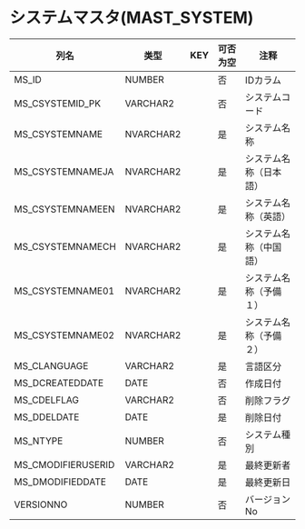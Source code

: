 # システムマスタ(MAST_SYSTEM)
| 列名   | 类型   | KEY  | 可否为空 | 注释   |
| ---- | ---- | ---- | ---- | ---- |
|MS_ID|NUMBER||否|IDカラム|
|MS_CSYSTEMID_PK|VARCHAR2||否|システムコード|
|MS_CSYSTEMNAME|NVARCHAR2||是|システム名称|
|MS_CSYSTEMNAMEJA|NVARCHAR2||是|システム名称（日本語）|
|MS_CSYSTEMNAMEEN|NVARCHAR2||是|システム名称（英語）|
|MS_CSYSTEMNAMECH|NVARCHAR2||是|システム名称（中国語）|
|MS_CSYSTEMNAME01|NVARCHAR2||是|システム名称（予備１）|
|MS_CSYSTEMNAME02|NVARCHAR2||是|システム名称（予備２）|
|MS_CLANGUAGE|VARCHAR2||是|言語区分|
|MS_DCREATEDDATE|DATE||否|作成日付|
|MS_CDELFLAG|VARCHAR2||否|削除フラグ|
|MS_DDELDATE|DATE||是|削除日付|
|MS_NTYPE|NUMBER||否|システム種別|
|MS_CMODIFIERUSERID|VARCHAR2||是|最終更新者|
|MS_DMODIFIEDDATE|DATE||是|最終更新日|
|VERSIONNO|NUMBER||否|バージョンNo|
